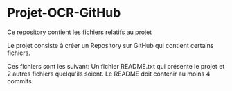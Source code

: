 # Projet-OCR-GitHub
Ce repository contient les fichiers relatifs au projet

Le projet consiste à créer un Repository sur GitHub qui contient certains fichiers. 

Ces fichiers sont les suivant: Un fichier README.txt qui présente le projet et 2 autres fichiers quelqu'ils soient.
Le README doit contenir au moins 4 commits. 
